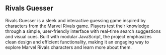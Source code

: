 ## Rivals Guesser

Rivals Guesser is a sleek and interactive guessing game inspired by characters from the Marvel Rivals game. Players test their knowledge through a simple, user-friendly interface with real-time search suggestions and visual cues. Built with modular JavaScript, the project emphasizes clean design and efficient functionality, making it an engaging way to explore Marvel Rivals characters and learn more about them.
